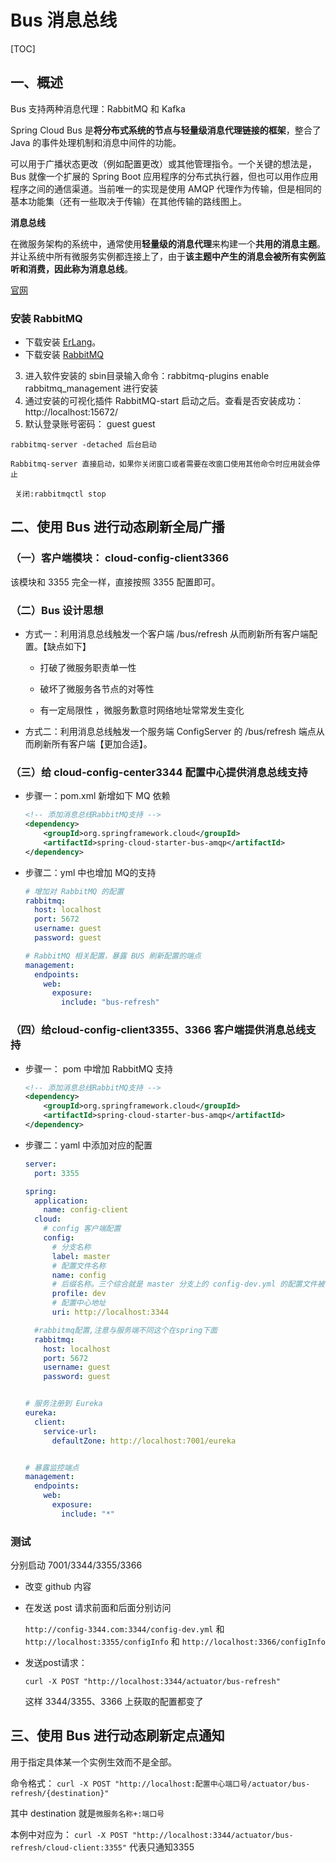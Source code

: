 # Bus 消息总线

[TOC]

## 一、概述

Bus 支持两种消息代理：RabbitMQ 和 Kafka

Spring Cloud Bus 是**将分布式系统的节点与轻量级消息代理链接的框架**，整合了 Java 的事件处理机制和消息中间件的功能。

可以用于广播状态更改（例如配置更改）或其他管理指令。一个关键的想法是，Bus 就像一个扩展的 Spring Boot 应用程序的分布式执行器，但也可以用作应用程序之间的通信渠道。当前唯一的实现是使用 AMQP 代理作为传输，但是相同的基本功能集（还有一些取决于传输）在其他传输的路线图上。

**消息总线**

在微服务架构的系统中，通常使用**轻量级的消息代理**来构建一个**共用的消息主题**。并让系统中所有微服务实例都连接上了，由于**该主题中产生的消息会被所有实例监听和消费，因此称为消息总线**。

[官网](https://www.springcloud.cc/spring-cloud-bus.html)

### 安装 RabbitMQ
- 下载安装 [ErLang](https://www.erlang.org/downloads)。
- 下载安装 [RabbitMQ](https://dl.bintray.com/rabbitmq/all/rabbitmq-server/3.7.7/rabbitmq-server-3.7.7.exe)

3. 进入软件安装的 sbin目录输入命令：rabbitmq-plugins enable rabbitmq_management 进行安装
4. 通过安装的可视化插件 RabbitMQ-start 启动之后。查看是否安装成功：http://localhost:15672/
5. 默认登录账号密码： guest guest
```
rabbitmq-server -detached 后台启动

Rabbitmq-server 直接启动，如果你关闭窗口或者需要在改窗口使用其他命令时应用就会停止

 关闭:rabbitmqctl stop
```
## 二、使用 Bus 进行动态刷新全局广播
### （一）客户端模块： cloud-config-client3366

该模块和 3355 完全一样，直接按照 3355 配置即可。

### （二）Bus 设计思想
- 方式一：利用消息总线触发一个客户端 /bus/refresh 从而刷新所有客户端配置。【缺点如下】

    - 打破了微服务职责单一性

    - 破坏了微服务各节点的对等性

    - 有一定局限性 ，微服务歉意时网络地址常常发生变化

- 方式二：利用消息总线触发一个服务端 ConfigServer 的 /bus/refresh 端点从而刷新所有客户端【更加合适】。

### （三）给 cloud-config-center3344 配置中心提供消息总线支持
- 步骤一：pom.xml 新增如下 MQ 依赖

    ```xml
    <!-- 添加消息总线RabbitMQ支持 -->
    <dependency>
        <groupId>org.springframework.cloud</groupId>
        <artifactId>spring-cloud-starter-bus-amqp</artifactId>
    </dependency>
    ```

- 步骤二：yml 中也增加 MQ的支持

    ```yaml
    # 增加对 RabbitMQ 的配置
    rabbitmq:
      host: localhost
      port: 5672
      username: guest
      password: guest
    
    # RabbitMQ 相关配置，暴露 BUS 刷新配置的端点
    management:
      endpoints:
        web:
          exposure:
            include: "bus-refresh"
    ```

### （四）给cloud-config-client3355、3366 客户端提供消息总线支持
- 步骤一： pom 中增加 RabbitMQ 支持

    ```xml
    <!-- 添加消息总线RabbitMQ支持 -->
    <dependency>
        <groupId>org.springframework.cloud</groupId>
        <artifactId>spring-cloud-starter-bus-amqp</artifactId>
    </dependency>
    
    ```

- 步骤二：yaml 中添加对应的配置

    ```yaml
    server:
      port: 3355
    
    spring:
      application:
        name: config-client
      cloud:
        # config 客户端配置
        config:
          # 分支名称
          label: master
          # 配置文件名称
          name: config
          # 后缀名称。三个综合就是 master 分支上的 config-dev.yml 的配置文件被读取。
          profile: dev
          # 配置中心地址
          uri: http://localhost:3344
    
      #rabbitmq配置,注意与服务端不同这个在spring下面
      rabbitmq:
        host: localhost
        port: 5672
        username: guest
        password: guest
    
    
    # 服务注册到 Eureka
    eureka:
      client:
        service-url:
          defaultZone: http://localhost:7001/eureka
    
    
    # 暴露监控端点
    management:
      endpoints:
        web:
          exposure:
            include: "*"
    ```

### 测试

分别启动 7001/3344/3355/3366 

- 改变 github 内容

- 在发送 post 请求前面和后面分别访问

    `http://config-3344.com:3344/config-dev.yml` 和 `http://localhost:3355/configInfo` 和 `http://localhost:3366/configInfo`

- 发送post请求：

    `curl -X POST "http://localhost:3344/actuator/bus-refresh"`

    这样 3344/3355、3366 上获取的配置都变了

## 三、使用 Bus 进行动态刷新定点通知

用于指定具体某一个实例生效而不是全部。

命令格式：
`curl -X POST "http://localhost:配置中心端口号/actuator/bus-refresh/{destination}"`

其中 destination 就是`微服务名称+:端口号`

本例中对应为：
`curl -X POST "http://localhost:3344/actuator/bus-refresh/cloud-client:3355"`
代表只通知3355